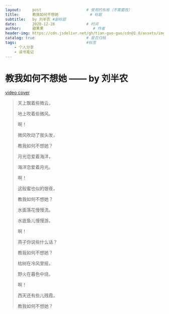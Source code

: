```yaml
---
layout:     post                    # 使用的布局（不需要改）
title:      教我如何不想她              # 标题 
subtitle:   by 刘半农 #副标题
date:       2020-12-28              # 时间
author:     甜果果                      # 作者
header-img: https://cdn.jsdelivr.net/gh/tian-guo-guo/cdn@1.0/assets/img/post-bg-swift2.jpg    #这篇文章标题背景图片
catalog: true                       # 是否归档
tags:                               #标签
    - 个人分享
    - 读书笔记
---
```


# 教我如何不想她  —— by 刘半农

[video cover](https://www.bilibili.com/video/BV1sZ4y1V7Vk/?spm_id_from=autoNext)

>天上飘着些微云， 
>
>地上吹着些微风。 
>
>啊！ 
>
>微风吹动了我头发， 
>
>教我如何不想她？ 
>
>月光恋爱着海洋， 
>
>海洋恋爱着月光。 
>
>啊！ 
>
>这般蜜也似的银夜， 
>
>教我如何不想她？ 
>
>水面落花慢慢流。 
>
>水底鱼儿慢慢游。 
>
>啊！ 
>
>燕子你说些什么话？ 
>
>教我如何不想她？ 
>
>枯树在冷风里摇， 
>
>野火在暮色中烧。 
>
>啊！ 
>
>西天还有些儿残霞， 
>
>教我如何不想她？

